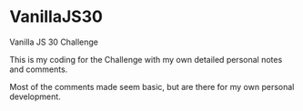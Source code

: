 # VanillaJS30
Vanilla JS 30 Challenge

This is my coding for the Challenge with my own detailed personal notes and comments.

Most of the comments made seem basic, but are there for my own personal development.
